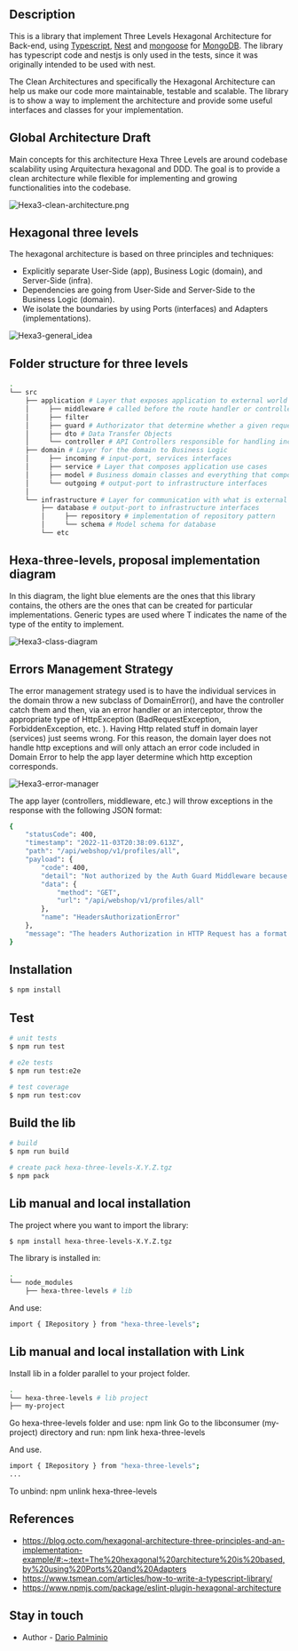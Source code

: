 ## Description

This is a library that implement Three Levels Hexagonal Architecture for Back-end, using [Typescript](https://www.typescriptlang.org/), [Nest](https://github.com/nestjs/nest) and [mongoose](http://mongoosejs.com/) for [MongoDB](https://www.mongodb.org/). The library has typescript code and nestjs is only used in the tests, since it was originally intended to be used with nest.

The Clean Architectures and specifically the Hexagonal Architecture can help us make our code more maintainable, testable and scalable. The library is to show a way to implement the architecture and provide some useful interfaces and classes for your implementation.

## Global Architecture Draft

Main concepts for this architecture Hexa Three Levels are around codebase scalability using Arquitectura hexagonal and DDD. The goal is to provide a clean architecture while flexible for implementing and growing functionalities into the codebase.

![Hexa3-clean-architecture.png](doc/img/hexa3-clean-architecture.png)

## Hexagonal three levels

The hexagonal architecture is based on three principles and techniques:

- Explicitly separate User-Side (app), Business Logic (domain), and Server-Side (infra).
- Dependencies are going from User-Side and Server-Side to the Business Logic (domain).
- We isolate the boundaries by using Ports (interfaces) and Adapters (implementations).

![Hexa3-general_idea](doc/img/hexa3-levels_general_idea.png)

## Folder structure for three levels

```bash
.
└── src
    ├── application # Layer that exposes application to external world and users, and configure and launch the application module(s)
    │     ├── middleware # called before the route handler or controllers
    │     ├── filter
    │     ├── guard # Authorizator that determine whether a given request will be handled by the route handler or not
    │     ├── dto # Data Transfer Objects 
    │     └── controller # API Controllers responsible for handling incoming requests and returning responses to the client (routing)
    ├── domain # Layer for the domain to Business Logic
    │     ├── incoming # input-port, services interfaces 
    │     ├── service # Layer that composes application use cases 
    │     ├── model # Business domain classes and everything that composes domain model (Entities and Value Objects)
    │     └── outgoing # output-port to infrastructure interfaces
    │
    └── infrastructure # Layer for communication with what is external of application and infrastructure
        ├── database # output-port to infrastructure interfaces
        │     ├── repository # implementation of repository pattern
        │     └── schema # Model schema for database
        └── etc 
```
## Hexa-three-levels, proposal implementation diagram


In this diagram, the light blue elements are the ones that this library contains, the others are the ones that can be created for particular implementations. Generic types are used where T indicates the name of the type of the entity to implement.

![Hexa3-class-diagram](doc/img/hexa3-levels_general-class-diagram.png)

## Errors Management Strategy

The error management strategy used is to have the individual services in the domain throw a new subclass of DomainError(), and have the controller catch them and then, via an error handler or an interceptor, throw the appropriate type of HttpException (BadRequestException, ForbiddenException, etc. ). Having Http related stuff in domain layer (services) just seems wrong. For this reason, the domain layer does not handle http exceptions and will only attach an error code included in Domain Error to help the app layer determine which http exception corresponds.

![Hexa3-error-manager](doc/img/hexa3-levels_error_manager_strategy.png)

The app layer (controllers, middleware, etc.) will throw exceptions in the response with the following JSON format:
```bash
{
    "statusCode": 400,
    "timestamp": "2022-11-03T20:38:09.613Z",
    "path": "/api/webshop/v1/profiles/all",
    "payload": {
        "code": 400,
        "detail": "Not authorized by the Auth Guard Middleware because no authorization data in Header.",
        "data": {
            "method": "GET",
            "url": "/api/webshop/v1/profiles/all"
        },
        "name": "HeadersAuthorizationError"
    },
    "message": "The headers Authorization in HTTP Request has a format error."
}
```

## Installation

```bash
$ npm install
```

## Test

```bash
# unit tests
$ npm run test

# e2e tests
$ npm run test:e2e

# test coverage
$ npm run test:cov
```

## Build the lib

```bash
# build
$ npm run build

# create pack hexa-three-levels-X.Y.Z.tgz
$ npm pack   

```


## Lib manual and local installation

The project where you want to import the library:

```bash
$ npm install hexa-three-levels-X.Y.Z.tgz
```

The library is installed in:

```bash
.
└── node_modules
    ├── hexa-three-levels # lib
```

And use:
```bash
import { IRepository } from "hexa-three-levels";
```

## Lib manual and local installation with Link


Install lib in a folder parallel to your project folder.
```bash
.
└── hexa-three-levels # lib project
├── my-project 
```
Go hexa-three-levels folder and use: npm link
Go to the libconsumer (my-project) directory and run: npm link hexa-three-levels

And use.
```bash
import { IRepository } from "hexa-three-levels";
...
```

To unbind: npm unlink hexa-three-levels

## References

- https://blog.octo.com/hexagonal-architecture-three-principles-and-an-implementation-example/#:~:text=The%20hexagonal%20architecture%20is%20based,by%20using%20Ports%20and%20Adapters
- https://www.tsmean.com/articles/how-to-write-a-typescript-library/
- https://www.npmjs.com/package/eslint-plugin-hexagonal-architecture

## Stay in touch

- Author - [Dario Palminio](linkedin.com/in/palminio)

